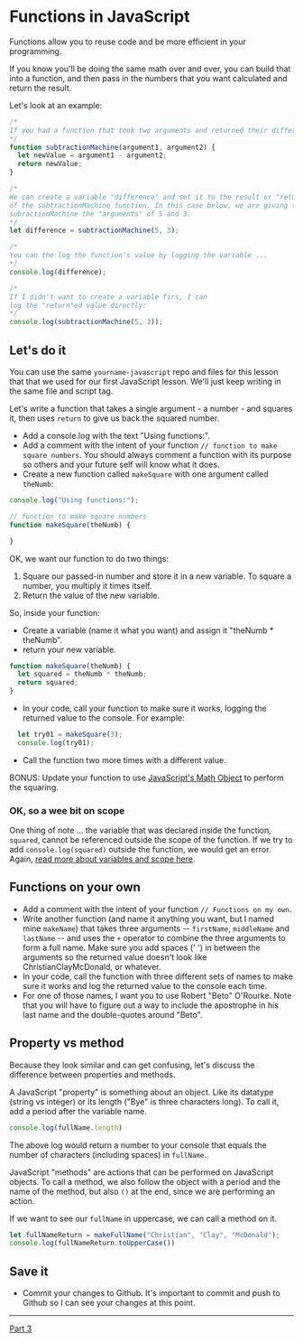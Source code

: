 
# Functions in JavaScript

Functions allow you to reuse code and be more efficient in your programming.

If you know you'll be doing the same math over and over, you can build that into a function, and then pass in the numbers that you want calculated and return the result.

Let's look at an example:

```js
/*
If you had a function that took two arguments and returned their difference ...
*/
function subtractionMachine(argument1, argument2) {
  let newValue = argument1 - argument2;
  return newValue;
}

/*
We can create a variable "difference" and set it to the result or "return"
of the subtractionMachine function. In this case below, we are giving the
subractionMachine the "arguments" of 5 and 3.
*/
let difference = subtractionMachine(5, 3);

/*
You can the log the function's value by logging the variable ...
*/
console.log(difference);

/*
If I didn't want to create a variable firs, I can 
log the "return"ed value directly:
*/
console.log(subtractionMachine(5, 3));
```

## Let's do it

You can use the same `yourname-javascript` repo and files for this lesson that that we used for our first JavaScript lesson. We'll just keep writing in the same file and script tag.

Let's write a function that takes a single argument - a number - and squares it, then uses `return` to give us back the squared number.

- Add a console.log with the text "Using functions:".
- Add a comment with the intent of your function `// function to make square numbers`. You should always comment a function with its purpose so others and your future self will know what it does.
- Create a new function called `makeSquare` with one argument called `theNumb`:

```js
console.log("Using functions:");

// function to make square numbers
function makeSquare(theNumb) {

}
```

OK, we want our function to do two things:

1. Square our passed-in number and store it in a new variable. To square a number, you multiply it times itself.
2. Return the value of the new variable.

So, inside your function:

- Create a variable (name it what you want) and assign it "theNumb * theNumb".
- return your new variable.

```js
function makeSquare(theNumb) {
  let squared = theNumb * theNumb;
  return squared;
}
```

- In your code, call your function to make sure it works, logging the returned value to the console. For example:

```js
  let try01 = makeSquare(3);
  console.log(try01);
```

- Call the function two more times with a different value.

BONUS: Update your function to use [JavaScript's Math Object](https://www.w3schools.com/Js/js_math.asp) to perform the squaring.

### OK, so a wee bit on scope

One thing of note ... the variable that was declared inside the function, `squared`, cannot be referenced outside the scope of the function. If we try to add `console.log(squared)` outside the function, we would get an error. Again, [read more about variables and scope here](https://wesbos.com/javascript-scoping/).

## Functions on your own

- Add a comment with the intent of your function `// Functions on my own`. 
- Write another function (and name it anything you want, but I named mine `makeName`) that takes three arguments -- `firstName`, `middleName` and `lastName` -- and uses the `+` operator to combine the three arguments to form a full name. Make sure you add spaces (' ') in between the arguments so the returned value doesn't look like ChristianClayMcDonald, or whatever. 
- In your code, call the function with three different sets of names to make sure it works and log the returned value to the console each time.
- For one of those names, I want you to use Robert "Beto" O'Rourke. Note that you will have to figure out a way to include the apostrophe in his last name and the double-quotes around "Beto". 

## Property vs method

Because they look similar and can get confusing, let's discuss the difference between properties and methods.

A JavaScript "property" is something about an object. Like its datatype (string vs integer) or its length ("Bye" is three characters long). To call it, add a period after the variable name.

```js
console.log(fullName.length)
```

The above log would return a number to your console that equals the number of characters (including spaces) in `fullName`.

JavaScript "methods" are actions that can be performed on JavaScript objects. To call a method, we also follow the object with a period and the name of the method, but also `()` at the end, since we are performing an action.

If we want to see our `fullName` in uppercase, we can call a method on it.

```js
let fullNameReturn = makeFullName("Christian", "Clay", "McDonald");
console.log(fullNameReturn.toUpperCase())
```

## Save it

- Commit your changes to Github. It's important to commit and push to Github so I can see your changes at this point.

---

[Part 3](js-class-03.md)
